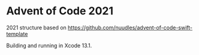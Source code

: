 # Advent of Code 2021

2021 structure based on https://github.com/nuudles/advent-of-code-swift-template

Building and running in Xcode 13.1.
